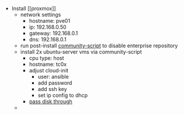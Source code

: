 - Install [[proxmox]]
	- network settings
		- hostname: pve01
		- ip: 192.168.0.50
		- gateway: 192.168.0.1
		- dns: 192.168.0.1
	- run post-install [community-script](https://community-scripts.github.io) to disable enterprise repository
	- install 2x ubuntu-server vms via community-script
		- cpu type: host
		- hostname: tc0x
		- adjust cloud-init
			- user: ansible
			- add password
			- add ssh key
			- set ip config to dhcp
		- [pass disk through](https://pve.proxmox.com/wiki/Passthrough_Physical_Disk_to_Virtual_Machine_(VM))
	-
